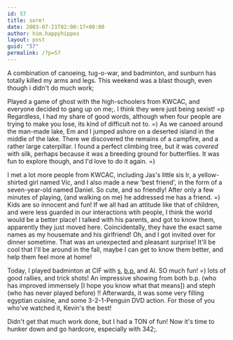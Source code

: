 ```yaml
---
id: 57
title: sore!
date: 2003-07-21T02:00:17+00:00
author: him.happyhippos
layout: post
guid: "57"
permalink: /?p=57
---
```

A combination of canoeing, tug-o-war, and badminton, and sunburn has totally killed my arms and legs. This weekend was a blast though, even though i didn't do much work;
  
  
Played a game of ghost with the high-schoolers from KWCAC, and everyone decided to gang up on me;. I think they were just being sexist! =p Regardless, I had my share of good words, although when four people are trying to make you lose, its kind of difficult not to. =) As we canoed around the man-made lake, Em and I jumped ashore on a deserted island in the middle of the lake. There we discovered the remains of a campfire, and a rather large caterpillar. I found a perfect climbing tree, but it was _covered_ with silk, perhaps because it was a breeding ground for butterflies. It was fun to explore though, and I'd love to do it again. =)

I met a lot more people from KWCAC, including Jas's little sis Ir, a yellow-shirted girl named Vic, and I also made a new &#8216;best friend', in the form of a seven-year-old named Daniel. So cute, and so friendly! After only a few minutes of playing, (and walking on me) he addressed me has a friend. =) Kids are so innocent and fun! If we all had an attitude like that of children, and were less guarded in our interactions wtih people, I think the world would be a better place! I talked with his parents, and got to know them, apparently they just moved here. Coincidentally, they have the exact same names as my housemate and his girlfriend! Oh, and I got invited over for dinner sometime. That was an unexpected and pleasant surprise! It'll be cool that I'll be around in the fall, maybe I can get to know them better, and help them feel more at home! 

Today, I played badminton at CIF with <a href="http://www.spaceinthewho.blogspot.com" target="_blank">s</a>, <a href="http://www.sheepie.net" target="_blank">b.p.</a> and Al. SO much fun! =) lots of good rallies, and trick shots! An impressive showing from both b.p. (who has improved immensely [I hope you know what that means]) and steph (who has never played before) !! Afterwards, it was some very filling egyptian cuisine, and some 3-2-1-Penguin DVD action. For those of you who've watched it, Kevin's the best!
  
  
Didn't get that much work done, but I had a TON of fun! Now it's time to hunker down and go hardcore, especially with 342;.